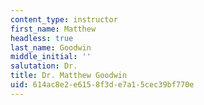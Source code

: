 ```yaml
---
content_type: instructor
first_name: Matthew
headless: true
last_name: Goodwin
middle_initial: ''
salutation: Dr.
title: Dr. Matthew Goodwin
uid: 614ac8e2-e615-8f3d-e7a1-5cec39bf770e
---
```

